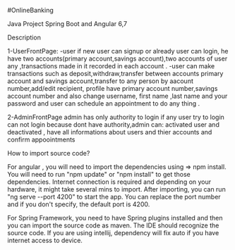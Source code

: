 #OnlineBanking

Java Project Spring Boot and Angular 6,7 


Description


1-UserFrontPage:
-user if new user can signup or already user can login, he have two accounts(primary account,savings account),two accounts of user any ,transactions made in it recorded in each account .
-user can make transactions such as deposit,withdraw,transfer between accounts primary account and savings account,transfer to any person by aacount number,add/edit recipient, profile have primary account number,savings account number and also change username, first name ,last name and your password and user can schedule an appointment to do any thing .  
 
 
 
2-AdminFrontPage 
admin has only authority to login if any user try to login can not login because dont have  authority,admin can: activated user and deactivated , have all informations about users and thier accounts and confirm appoointments
             
             
 How to import source code?

For angular , you will need to import the dependencies using => npm install. You will need to run "npm update" or "npm install" to get those dependencies. Internet connection is required and depending on your hardware, it might take several mins to import. After importing, you can run "ng serve --port 4200" to start the app. You can replace the port number and if you don't specify, the default port is 4200.


For Spring Framework, you need to have Spring plugins installed and then you can import the source code as maven. The IDE should recognize the source code. If you are using intellij, dependency will fix auto if you have internet access to device.
